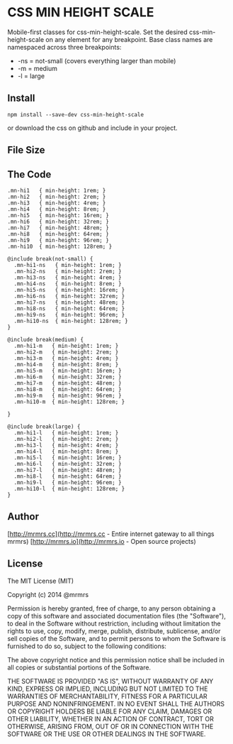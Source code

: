 # CSS MIN HEIGHT SCALE

  Mobile-first classes for css-min-height-scale.
  Set the desired css-min-height-scale on any element for any breakpoint.
  Base class names are namespaced across three breakpoints:

*  -ns = not-small (covers everything larger than mobile)
*  -m  = medium
*  -l  = large

## Install
```
npm install --save-dev css-min-height-scale
```
or download the css on github and include in your project.

## File Size


## The Code
```
.mn-hi1   { min-height: 1rem; }
.mn-hi2   { min-height: 2rem; }
.mn-hi3   { min-height: 4rem; }
.mn-hi4   { min-height: 8rem; }
.mn-hi5   { min-height: 16rem; }
.mn-hi6   { min-height: 32rem; }
.mn-hi7   { min-height: 48rem; }
.mn-hi8   { min-height: 64rem; }
.mn-hi9   { min-height: 96rem; }
.mn-hi10  { min-height: 128rem; }

@include break(not-small) {
  .mn-hi1-ns   { min-height: 1rem; }
  .mn-hi2-ns   { min-height: 2rem; }
  .mn-hi3-ns   { min-height: 4rem; }
  .mn-hi4-ns   { min-height: 8rem; }
  .mn-hi5-ns   { min-height: 16rem; }
  .mn-hi6-ns   { min-height: 32rem; }
  .mn-hi7-ns   { min-height: 48rem; }
  .mn-hi8-ns   { min-height: 64rem; }
  .mn-hi9-ns   { min-height: 96rem; }
  .mn-hi10-ns  { min-height: 128rem; }
}

@include break(medium) {
  .mn-hi1-m   { min-height: 1rem; }
  .mn-hi2-m   { min-height: 2rem; }
  .mn-hi3-m   { min-height: 4rem; }
  .mn-hi4-m   { min-height: 8rem; }
  .mn-hi5-m   { min-height: 16rem; }
  .mn-hi6-m   { min-height: 32rem; }
  .mn-hi7-m   { min-height: 48rem; }
  .mn-hi8-m   { min-height: 64rem; }
  .mn-hi9-m   { min-height: 96rem; }
  .mn-hi10-m  { min-height: 128rem; }

}

@include break(large) {
  .mn-hi1-l   { min-height: 1rem; }
  .mn-hi2-l   { min-height: 2rem; }
  .mn-hi3-l   { min-height: 4rem; }
  .mn-hi4-l   { min-height: 8rem; }
  .mn-hi5-l   { min-height: 16rem; }
  .mn-hi6-l   { min-height: 32rem; }
  .mn-hi7-l   { min-height: 48rem; }
  .mn-hi8-l   { min-height: 64rem; }
  .mn-hi9-l   { min-height: 96rem; }
  .mn-hi10-l  { min-height: 128rem; }
}

```

## Author

[http://mrmrs.cc](http://mrmrs.cc - Entire internet gateway to all things mrmrs)
[http://mrmrs.io](http://mrmrs.io - Open source projects)

## License

The MIT License (MIT)

Copyright (c) 2014 @mrmrs

Permission is hereby granted, free of charge, to any person obtaining a copy
of this software and associated documentation files (the "Software"), to deal
in the Software without restriction, including without limitation the rights
to use, copy, modify, merge, publish, distribute, sublicense, and/or sell
copies of the Software, and to permit persons to whom the Software is
furnished to do so, subject to the following conditions:

The above copyright notice and this permission notice shall be included in
all copies or substantial portions of the Software.

THE SOFTWARE IS PROVIDED "AS IS", WITHOUT WARRANTY OF ANY KIND, EXPRESS OR
IMPLIED, INCLUDING BUT NOT LIMITED TO THE WARRANTIES OF MERCHANTABILITY,
FITNESS FOR A PARTICULAR PURPOSE AND NONINFRINGEMENT. IN NO EVENT SHALL THE
AUTHORS OR COPYRIGHT HOLDERS BE LIABLE FOR ANY CLAIM, DAMAGES OR OTHER
LIABILITY, WHETHER IN AN ACTION OF CONTRACT, TORT OR OTHERWISE, ARISING FROM,
OUT OF OR IN CONNECTION WITH THE SOFTWARE OR THE USE OR OTHER DEALINGS IN
THE SOFTWARE.

